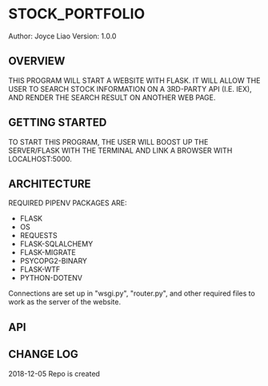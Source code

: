 # STOCK_PORTFOLIO


Author: Joyce Liao
Version: 1.0.0



## OVERVIEW
THIS PROGRAM WILL START A WEBSITE WITH FLASK. IT WILL ALLOW THE USER TO SEARCH STOCK INFORMATION ON A 3RD-PARTY API (I.E. IEX), AND RENDER THE SEARCH RESULT ON ANOTHER WEB PAGE.


## GETTING STARTED
TO START THIS PROGRAM, THE USER WILL BOOST UP THE SERVER/FLASK WITH THE TERMINAL AND LINK A BROWSER WITH LOCALHOST:5000.


## ARCHITECTURE
REQUIRED PIPENV PACKAGES ARE:
- FLASK
- OS
- REQUESTS
- FLASK-SQLALCHEMY
- FLASK-MIGRATE
- PSYCOPG2-BINARY
- FLASK-WTF
- PYTHON-DOTENV

Connections are set up in "wsgi.py", "router.py", and other required files to work as the server of the website.


## API



## CHANGE LOG




2018-12-05 Repo is created
